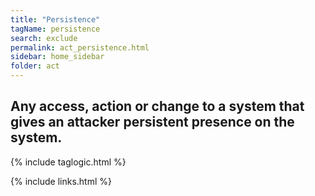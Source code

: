 ```yaml
---
title: "Persistence"
tagName: persistence
search: exclude
permalink: act_persistence.html
sidebar: home_sidebar
folder: act
---
```


## Any access, action or change to a system that gives an attacker persistent presence on the system.

{% include taglogic.html %}

{% include links.html %}

